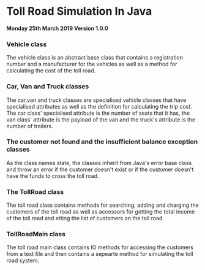 # Toll Road Simulation In Java #
**Monday 25th March 2019 Version 1.0.0**
### Vehicle class ###
The vehicle class is an abstract base class that contains a registration number and a manufacturer for the vehicles
as well as a method for calculating the cost of the toll road.
### Car, Van and Truck classes ###
The car,van and truck classes are specialised vehicle classes that have specialised attributes as well as the definition
for calculating the trip cost. The car class' specialised attribute is the number of seats that it has, the van class' 
attribute is the payload of the van and the truck's attribute is the number of trailers.
### The customer not found and the insufficient balance exception classes ###
As the class names state, the classes inherit from Java's error base class and throw an error if the customer doesn't
exist or if the customer doesn't have the funds to cross the toll road.
### The TollRoad class ###
The toll road class contains methods for searching, adding and charging the customers of the toll road as well as 
accessors for getting the total income of the toll road and etting the list of customers on the toll road.
### TollRoadMain class ###
The toll road main class contains IO methods for accessing the customers from a text file and then contains a sepearte
method for simulating the toll road system.
